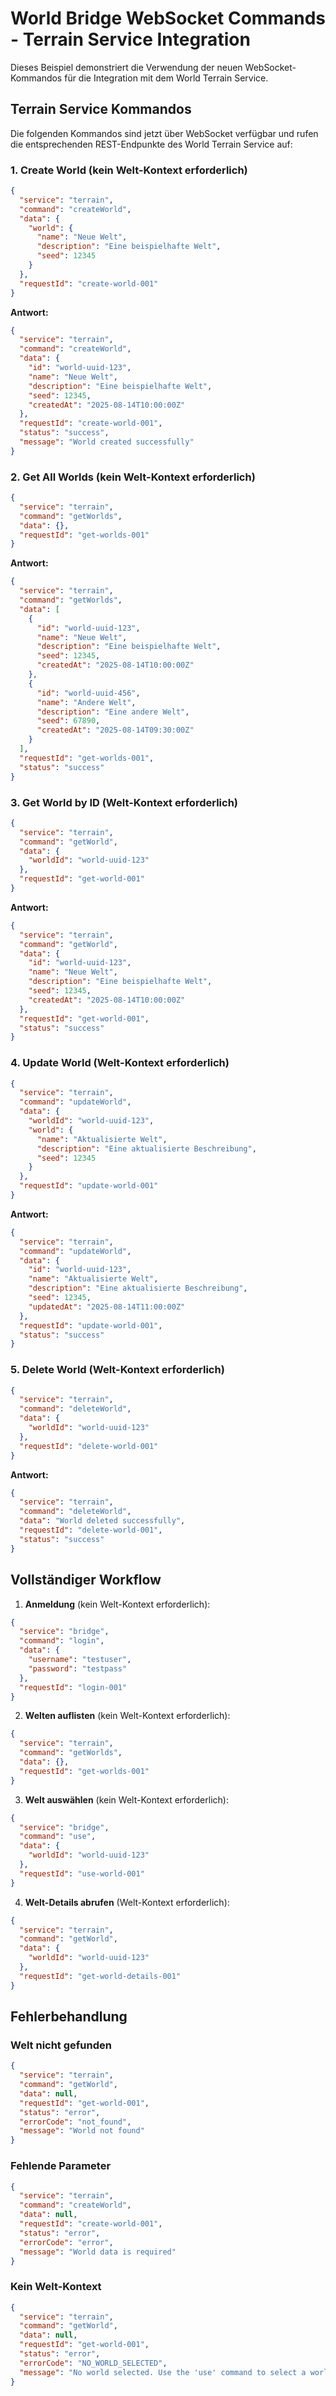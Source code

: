 # World Bridge WebSocket Commands - Terrain Service Integration

Dieses Beispiel demonstriert die Verwendung der neuen WebSocket-Kommandos für die Integration mit dem World Terrain Service.

## Terrain Service Kommandos

Die folgenden Kommandos sind jetzt über WebSocket verfügbar und rufen die entsprechenden REST-Endpunkte des World Terrain Service auf:

### 1. Create World (kein Welt-Kontext erforderlich)

```json
{
  "service": "terrain",
  "command": "createWorld",
  "data": {
    "world": {
      "name": "Neue Welt",
      "description": "Eine beispielhafte Welt",
      "seed": 12345
    }
  },
  "requestId": "create-world-001"
}
```

**Antwort:**
```json
{
  "service": "terrain",
  "command": "createWorld",
  "data": {
    "id": "world-uuid-123",
    "name": "Neue Welt",
    "description": "Eine beispielhafte Welt",
    "seed": 12345,
    "createdAt": "2025-08-14T10:00:00Z"
  },
  "requestId": "create-world-001",
  "status": "success",
  "message": "World created successfully"
}
```

### 2. Get All Worlds (kein Welt-Kontext erforderlich)

```json
{
  "service": "terrain",
  "command": "getWorlds",
  "data": {},
  "requestId": "get-worlds-001"
}
```

**Antwort:**
```json
{
  "service": "terrain",
  "command": "getWorlds",
  "data": [
    {
      "id": "world-uuid-123",
      "name": "Neue Welt",
      "description": "Eine beispielhafte Welt",
      "seed": 12345,
      "createdAt": "2025-08-14T10:00:00Z"
    },
    {
      "id": "world-uuid-456",
      "name": "Andere Welt",
      "description": "Eine andere Welt",
      "seed": 67890,
      "createdAt": "2025-08-14T09:30:00Z"
    }
  ],
  "requestId": "get-worlds-001",
  "status": "success"
}
```

### 3. Get World by ID (Welt-Kontext erforderlich)

```json
{
  "service": "terrain",
  "command": "getWorld",
  "data": {
    "worldId": "world-uuid-123"
  },
  "requestId": "get-world-001"
}
```

**Antwort:**
```json
{
  "service": "terrain",
  "command": "getWorld",
  "data": {
    "id": "world-uuid-123",
    "name": "Neue Welt",
    "description": "Eine beispielhafte Welt",
    "seed": 12345,
    "createdAt": "2025-08-14T10:00:00Z"
  },
  "requestId": "get-world-001",
  "status": "success"
}
```

### 4. Update World (Welt-Kontext erforderlich)

```json
{
  "service": "terrain",
  "command": "updateWorld",
  "data": {
    "worldId": "world-uuid-123",
    "world": {
      "name": "Aktualisierte Welt",
      "description": "Eine aktualisierte Beschreibung",
      "seed": 12345
    }
  },
  "requestId": "update-world-001"
}
```

**Antwort:**
```json
{
  "service": "terrain",
  "command": "updateWorld",
  "data": {
    "id": "world-uuid-123",
    "name": "Aktualisierte Welt",
    "description": "Eine aktualisierte Beschreibung",
    "seed": 12345,
    "updatedAt": "2025-08-14T11:00:00Z"
  },
  "requestId": "update-world-001",
  "status": "success"
}
```

### 5. Delete World (Welt-Kontext erforderlich)

```json
{
  "service": "terrain",
  "command": "deleteWorld",
  "data": {
    "worldId": "world-uuid-123"
  },
  "requestId": "delete-world-001"
}
```

**Antwort:**
```json
{
  "service": "terrain",
  "command": "deleteWorld",
  "data": "World deleted successfully",
  "requestId": "delete-world-001",
  "status": "success"
}
```

## Vollständiger Workflow

1. **Anmeldung** (kein Welt-Kontext erforderlich):
```json
{
  "service": "bridge",
  "command": "login",
  "data": {
    "username": "testuser",
    "password": "testpass"
  },
  "requestId": "login-001"
}
```

2. **Welten auflisten** (kein Welt-Kontext erforderlich):
```json
{
  "service": "terrain",
  "command": "getWorlds",
  "data": {},
  "requestId": "get-worlds-001"
}
```

3. **Welt auswählen** (kein Welt-Kontext erforderlich):
```json
{
  "service": "bridge",
  "command": "use",
  "data": {
    "worldId": "world-uuid-123"
  },
  "requestId": "use-world-001"
}
```

4. **Welt-Details abrufen** (Welt-Kontext erforderlich):
```json
{
  "service": "terrain",
  "command": "getWorld",
  "data": {
    "worldId": "world-uuid-123"
  },
  "requestId": "get-world-details-001"
}
```

## Fehlerbehandlung

### Welt nicht gefunden
```json
{
  "service": "terrain",
  "command": "getWorld",
  "data": null,
  "requestId": "get-world-001",
  "status": "error",
  "errorCode": "not_found",
  "message": "World not found"
}
```

### Fehlende Parameter
```json
{
  "service": "terrain",
  "command": "createWorld",
  "data": null,
  "requestId": "create-world-001",
  "status": "error",
  "errorCode": "error",
  "message": "World data is required"
}
```

### Kein Welt-Kontext
```json
{
  "service": "terrain",
  "command": "getWorld",
  "data": null,
  "requestId": "get-world-001",
  "status": "error",
  "errorCode": "NO_WORLD_SELECTED",
  "message": "No world selected. Use the 'use' command to select a world first."
}
```
